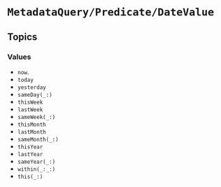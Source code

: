 # ``MetadataQuery/Predicate/DateValue``

## Topics

### Values

- ``now``.
- ``today``
- ``yesterday``
- ``sameDay(_:)``
- ``thisWeek``
- ``lastWeek``
- ``sameWeek(_:)``
- ``thisMonth``
- ``lastMonth``
- ``sameMonth(_:)``
- ``thisYear``
- ``lastYear``
- ``sameYear(_:)``
- ``within(_:_:)``
- ``this(_:)``
